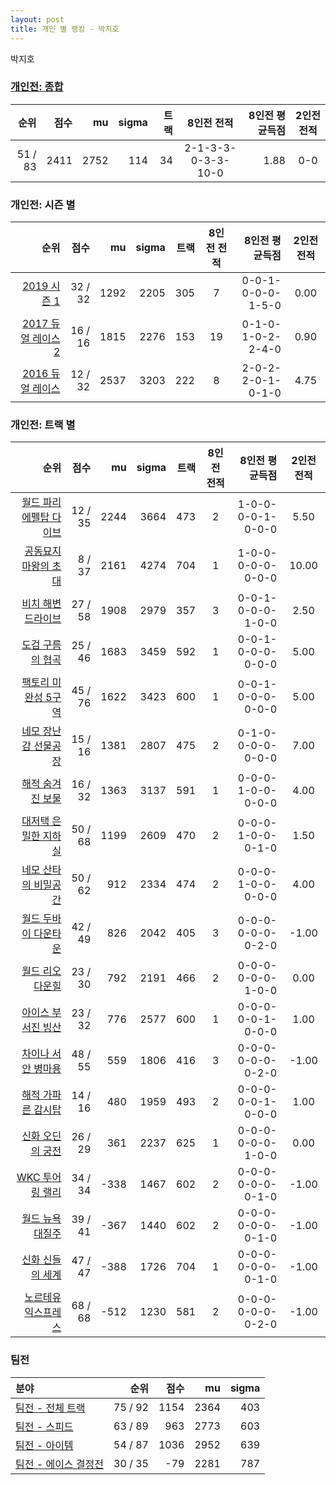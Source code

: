 ```yaml
---
layout: post
title: 개인 별 랭킹 - 박지호
---
```


박지호

### [개인전: 종합](../singles-full)

| 순위 | 점수 | mu | sigma | 트랙 | 8인전 전적 | 8인전 평균득점 | 2인전 전적 |
|---:|---:|---:|---:|---:|:---:|---:|:---:|
| 51 / 83 | 2411 | 2752 | 114 | 34 | 2-1-3-3-0-3-3-10-0 | 1.88 | 0-0 |

### 개인전: 시즌 별

| 순위 | 점수 | mu | sigma | 트랙 | 8인전 전적 | 8인전 평균득점 | 2인전 전적 |
|---:|---:|---:|---:|---:|:---:|---:|:---:|
| [2019 시즌 1](../singles-s2019_1) | 32 / 32 | 1292 | 2205 | 305 | 7 |  0-0-1-0-0-0-1-5-0 | 0.00 | 0-0 |
| [2017 듀얼 레이스 2](../singles-s2017_1) | 16 / 16 | 1815 | 2276 | 153 | 19 |  0-1-0-1-0-2-2-4-0 | 0.90 | 0-0 |
| [2016 듀얼 레이스](../singles-s2016_1) | 12 / 32 | 2537 | 3203 | 222 | 8 |  2-0-2-2-0-1-0-1-0 | 4.75 | 0-0 |

### 개인전: 트랙 별

| 순위 | 점수 | mu | sigma | 트랙 | 8인전 전적 | 8인전 평균득점 | 2인전 전적 |
|---:|---:|---:|---:|---:|:---:|---:|:---:|
| [월드 파리 에펠탑 다이브](../eifel) | 12 / 35 | 2244 | 3664 | 473 | 2 | 1-0-0-0-0-1-0-0-0 | 5.50 | 0-0 |
| [공동묘지 마왕의 초대](../mawang) | 8 / 37 | 2161 | 4274 | 704 | 1 | 1-0-0-0-0-0-0-0-0 | 10.00 | 0-0 |
| [비치 해변 드라이브](../haebyun) | 27 / 58 | 1908 | 2979 | 357 | 3 | 0-0-1-0-0-0-1-0-0 | 2.50 | 0-0 |
| [도검 구름의 협곡](../hyupgog) | 25 / 46 | 1683 | 3459 | 592 | 1 | 0-0-1-0-0-0-0-0-0 | 5.00 | 0-0 |
| [팩토리 미완성 5구역](../district5) | 45 / 76 | 1622 | 3423 | 600 | 1 | 0-0-1-0-0-0-0-0-0 | 5.00 | 0-0 |
| [네모 장난감 선물공장](../present) | 15 / 16 | 1381 | 2807 | 475 | 2 | 0-1-0-0-0-0-0-0-0 | 7.00 | 0-0 |
| [해적 숨겨진 보물](../haesumbo) | 16 / 32 | 1363 | 3137 | 591 | 1 | 0-0-0-1-0-0-0-0-0 | 4.00 | 0-0 |
| [대저택 은밀한 지하실](../jeotaek) | 50 / 68 | 1199 | 2609 | 470 | 2 | 0-0-0-1-0-0-0-1-0 | 1.50 | 0-0 |
| [네모 산타의 비밀공간](../santa) | 50 / 62 | 912 | 2334 | 474 | 2 | 0-0-0-1-0-0-0-0-0 | 4.00 | 0-0 |
| [월드 두바이 다운타운](../dubai) | 42 / 49 | 826 | 2042 | 405 | 3 | 0-0-0-0-0-0-0-2-0 | -1.00 | 0-0 |
| [월드 리오 다운힐](../rio) | 23 / 30 | 792 | 2191 | 466 | 2 | 0-0-0-0-0-0-1-0-0 | 0.00 | 0-0 |
| [아이스 부서진 빙산](../boobing) | 23 / 32 | 776 | 2577 | 600 | 1 | 0-0-0-0-0-1-0-0-0 | 1.00 | 0-0 |
| [차이나 서안 병마용](../byeongma) | 48 / 55 | 559 | 1806 | 416 | 3 | 0-0-0-0-0-0-0-2-0 | -1.00 | 0-0 |
| [해적 가파른 감시탑](../gamshi) | 14 / 16 | 480 | 1959 | 493 | 2 | 0-0-0-0-0-1-0-0-0 | 1.00 | 0-0 |
| [신화 오딘의 궁전](../odin) | 26 / 29 | 361 | 2237 | 625 | 1 | 0-0-0-0-0-0-1-0-0 | 0.00 | 0-0 |
| [WKC 투어링 랠리](../rally) | 34 / 34 | -338 | 1467 | 602 | 2 | 0-0-0-0-0-0-0-1-0 | -1.00 | 0-0 |
| [월드 뉴욕 대질주](../newyork) | 39 / 41 | -367 | 1440 | 602 | 2 | 0-0-0-0-0-0-0-1-0 | -1.00 | 0-0 |
| [신화 신들의 세계](../shinsegye) | 47 / 47 | -388 | 1726 | 704 | 1 | 0-0-0-0-0-0-0-1-0 | -1.00 | 0-0 |
| [노르테유 익스프레스](../noex) | 68 / 68 | -512 | 1230 | 581 | 2 | 0-0-0-0-0-0-0-2-0 | -1.00 | 0-0 |

### 팀전

| 분야 | 순위 | 점수 | mu | sigma |
|:---|---:|---:|---:|---:|
| [팀전 - 전체 트랙](../team-full) | 75 / 92 | 1154 | 2364 | 403 |
| [팀전 - 스피드](../team-speed) | 63 / 89 | 963 | 2773 | 603 |
| [팀전 - 아이템](../team-item) | 54 / 87 | 1036 | 2952 | 639 |
| [팀전 - 에이스 결정전](../team-ace) | 30 / 35 | -79 | 2281 | 787 |
